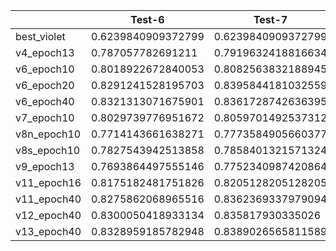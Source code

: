 |             | Test-6             | Test-7             | Test-8             | Test-9             | Test-11            | Test-12            | Test-13            |
| ----------- | ------------------ | ------------------ | ------------------ | ------------------ | ------------------ | ------------------ | ------------------ |
| best_violet | 0.6239840909372799 | 0.6239840909372799 | 0.625176262802658  | 0.6239840584379687 |                    |                    |                    |
| v4_epoch13  | 0.787057782691211  | 0.7919632418816634 | 0.7973127789928979 | 0.7870578206508623 |                    |                    |                    |
| v6_epoch10  | 0.8018922672840053 | 0.8082563832188945 | 0.8108108108108107 | 0.8018922735331964 |                    |                    |                    |
| v6_epoch20  | 0.8291241528195703 | 0.8395844181032559 | 0.840249278843694  | 0.8291241528195703 | 0.8291241528195703 | 0.8241027206503239 | 0.8022768909383786 |
| v6_epoch40  | 0.8321313071675901 | 0.8361728742636395 | 0.840098025504712  | 0.8321313507114431 | 0.8321313507114431 | 0.8239467497721191 | 0.8085106382978723 |
| v7_epoch10  | 0.8029739776951672 | 0.8059701492537312 | 0.8059701492537312 | 0.8029739776951672 |                    |                    |                    |
| v8n_epoch10 | 0.7714143661638271 | 0.7773584905660377 | 0.7773584905660377 | 0.7714143441232963 | 0.7714142499986663 |                    |                    |
| v8s_epoch10 | 0.7827543942513858 | 0.7858401321571324 | 0.7812394750133469 | 0.7827544160591913 | 0.7827544020073853 |                    |                    |
| v9_epoch13  | 0.7693864497555146 | 0.7752340987420864 | 0.7750404473645147 | 0.7693864029423825 | 0.7693865263248164 |                    |                    |
| v11_epoch16 | 0.8175182481751826 | 0.8205128205128205 | 0.8205128205128205 | 0.8145454545454546 | 0.8175182481751826 |                    |                    |
| v11_epoch40 | 0.8275862068965516 | 0.8362369337979094 | 0.8333333333333333 | 0.8275862068965516 | 0.8275862068965516 | 0.8087774294670846 |                    |
| v12_epoch40 | 0.8300050418933134 | 0.835817930335026  | 0.835817930335026  | 0.8300050418933134 | 0.8300050418933134 | 0.8258613110540378 | 0.8071353735355299 |
| v13_epoch40 | 0.8328959185782948 | 0.8389026565811589 | 0.8389026565811589 | 0.8328959185782948 |                    | 0.8331343256546457 | 0.81985225170889   |

